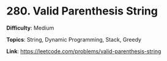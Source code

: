 # 280. Valid Parenthesis String

**Difficulty**: Medium

**Topics**: String, Dynamic Programming, Stack, Greedy

**Link**: https://leetcode.com/problems/valid-parenthesis-string
